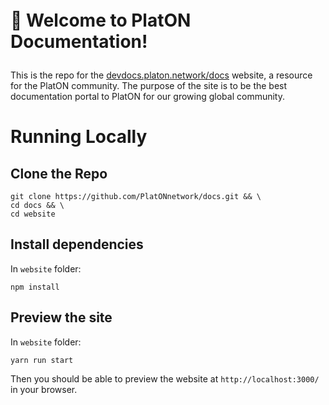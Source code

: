 
<h1 align="left" style="margin-top: 1em; margin-bottom: 1em;">
  <p>👋 Welcome to PlatON Documentation!</p>
</h1>

This is the repo for the [devdocs.platon.network/docs](https://devdocs.platon.network/docs) website, a resource for the PlatON community. The purpose of the site is to be the best documentation portal to PlatON for our growing global community.

# Running Locally

## Clone the Repo
```
git clone https://github.com/PlatONnetwork/docs.git && \
cd docs && \
cd website
```

## Install dependencies 
In `website` folder:

 ```
 npm install
 ```

## Preview the site
In `website` folder:
```
yarn run start
```
Then you should be able to preview the website at `http://localhost:3000/` in your browser.
